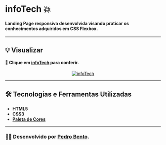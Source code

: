 # infoTech 💥

#### Landing Page responsiva desenvolvida visando praticar os conhecimentos adquiridos em CSS Flexbox.

---

## 💡 Visualizar

#### 🔗 Clique em [infoTech](https://pedrvv-infotech.netlify.app/) para conferir.
<div align="center">
  <a href="#"><img src="https://i.imgur.com/PxIn1Hv.png" title="infoTech" /></a>
</div>

---

## 🛠️ Tecnologias e Ferramentas Utilizadas

- **HTML5**
- **CSS3**
- **[Paleta de Cores](https://colorhunt.co/palette/fd4a1d797e93179b931cc1bd)**

---

### 👨‍💻 Desenvolvido por [Pedro Bento](https://github.com/pedrvv/).
